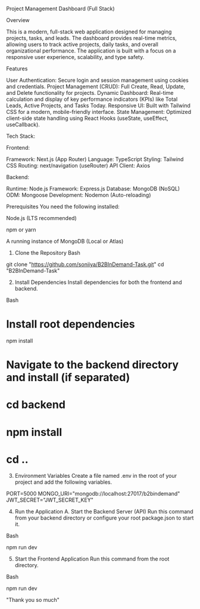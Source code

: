 Project Management Dashboard (Full Stack)

Overview

This is a modern, full-stack web application designed for managing projects, tasks, and leads. The dashboard provides real-time metrics, allowing users to track active projects, daily tasks, and overall organizational performance. The application is built with a focus on a responsive user experience, scalability, and type safety.

Features

User Authentication: Secure login and session management using cookies and credentials.
Project Management (CRUD): Full Create, Read, Update, and Delete functionality for projects.
Dynamic Dashboard: Real-time calculation and display of key performance indicators (KPIs) like Total Leads, Active Projects, and Tasks Today.
Responsive UI: Built with Tailwind CSS for a modern, mobile-friendly interface.
State Management: Optimized client-side state handling using React Hooks (useState, useEffect, useCallback).

Tech Stack: 

Frontend:

Framework:	Next.js (App Router)
Language:	TypeScript
Styling:	Tailwind CSS
Routing:	next/navigation (useRouter)
API Client:	Axios 


Backend:

Runtime: 	    Node.js
Framework:	    Express.js
Database:	    MongoDB (NoSQL)
ODM: 	        Mongoose
Development:	Nodemon (Auto-reloading)


Prerequisites
You need the following installed:

Node.js (LTS recommended)

npm or yarn

A running instance of MongoDB (Local or Atlas)

1. Clone the Repository
Bash

git clone "https://github.com/soniiya/B2BInDemand-Task.git"
cd "B2BInDemand-Task"

2. Install Dependencies
Install dependencies for both the frontend and backend.

Bash

# Install root dependencies
npm install

# Navigate to the backend directory and install (if separated)
# cd backend
# npm install
# cd ..

3. Environment Variables
Create a file named .env in the root of your project and add the following variables.

PORT=5000
MONGO_URI="mongodb://localhost:27017/b2bindemand"
JWT_SECRET="JWT_SECRET_KEY"

4. Run the Application
A. Start the Backend Server (API)
Run this command from your backend directory or configure your root package.json to start it.

Bash

npm run dev

5. Start the Frontend Application
Run this command from the root directory.

Bash

npm run dev


"Thank you so much"